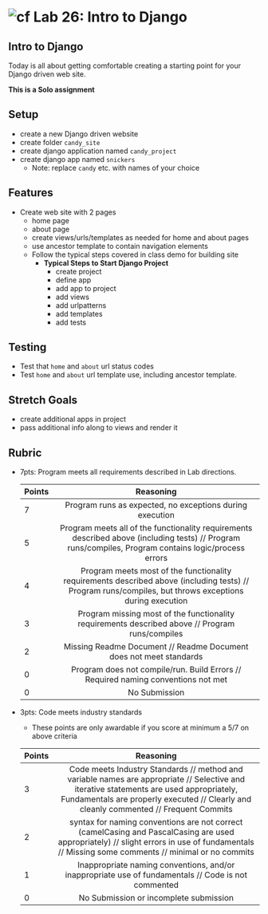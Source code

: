 # ![cf](http://i.imgur.com/7v5ASc8.png) Lab 26: Intro to Django

## Intro to Django

Today is all about getting comfortable creating a starting point for your Django driven web site.

**This is a Solo assignment**

## Setup

- create a new Django driven website
- create folder `candy_site`
- create django application named `candy_project`
- create django app named `snickers`
  - Note: replace `candy` etc. with names of your choice


## Features

- Create web site with 2 pages
  - home page
  - about page
  - create views/urls/templates as needed for home and about pages
  - use ancestor template to contain navigation elements
  - Follow the typical steps covered in class demo for building site
    - **Typical Steps to Start Django Project**
      - create project
      - define app
      - add app to project
      - add views
      - add urlpatterns
      - add templates
      - add tests

## Testing

- Test that `home` and `about` url status codes
- Test `home` and `about` url template use, including ancestor template.

## Stretch Goals

- create additional apps in project
- pass additional info along to views and render it

## Rubric

- 7pts: Program meets all requirements described in Lab directions.

	Points  | Reasoning |
	 ------------ | :-----------: |
	7       | Program runs as expected, no exceptions during execution |
	5       | Program meets all of the  functionality requirements described above (including tests) // Program runs/compiles, Program contains logic/process errors|
	4       | Program meets most of the functionality requirements described above (including tests)  // Program runs/compiles, but throws exceptions during execution |
	3       | Program missing most of the functionality requirements described above // Program runs/compiles |
	2       | Missing Readme Document // Readme Document does not meet standards |
	0       | Program does not compile/run. Build Errors // Required naming conventions not met |
	0       | No Submission |

- 3pts: Code meets industry standards
	- These points are only awardable if you score at minimum a 5/7 on above criteria

	Points  | Reasoning |
	 ------------ | :-----------: |
	3       | Code meets Industry Standards // method and variable names are appropriate // Selective and iterative statements are used appropriately, Fundamentals are properly executed // Clearly and cleanly commented // Frequent Commits |
	2       | syntax for naming conventions are not correct (camelCasing and PascalCasing are used appropriately) // slight errors in use of fundamentals // Missing some comments // minimal or no commits |
	1       | Inappropriate naming conventions, and/or inappropriate use of fundamentals // Code is not commented  |
	0       | No Submission or incomplete submission |
